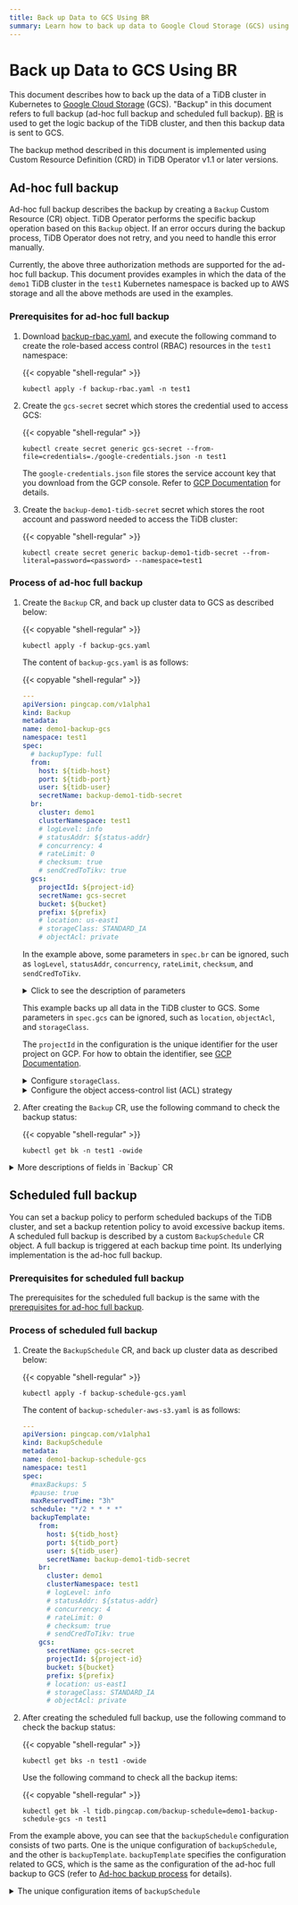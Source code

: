 ```yaml
---
title: Back up Data to GCS Using BR
summary: Learn how to back up data to Google Cloud Storage (GCS) using BR.
---
```


# Back up Data to GCS Using BR

This document describes how to back up the data of a TiDB cluster in Kubernetes to [Google Cloud Storage](https://cloud.google.com/storage/docs/) (GCS). "Backup" in this document refers to full backup (ad-hoc full backup and scheduled full backup). [BR](https://pingcap.com/docs/stable/br/backup-and-restore-tool/) is used to get the logic backup of the TiDB cluster, and then this backup data is sent to GCS.

The backup method described in this document is implemented using Custom Resource Definition (CRD) in TiDB Operator v1.1 or later versions.

## Ad-hoc full backup

Ad-hoc full backup describes the backup by creating a `Backup` Custom Resource (CR) object. TiDB Operator performs the specific backup operation based on this `Backup` object. If an error occurs during the backup process, TiDB Operator does not retry, and you need to handle this error manually.

Currently, the above three authorization methods are supported for the ad-hoc full backup. This document provides examples in which the data of the `demo1` TiDB cluster in the `test1` Kubernetes namespace is backed up to AWS storage and all the above methods are used in the examples.

### Prerequisites for ad-hoc full backup

1. Download [backup-rbac.yaml](https://github.com/pingcap/tidb-operator/blob/master/manifests/backup/backup-rbac.yaml), and execute the following command to create the role-based access control (RBAC) resources in the `test1` namespace:

    {{< copyable "shell-regular" >}}

    ```shell
    kubectl apply -f backup-rbac.yaml -n test1
    ```

2. Create the `gcs-secret` secret which stores the credential used to access GCS:

    {{< copyable "shell-regular" >}}

    ```shell
    kubectl create secret generic gcs-secret --from-file=credentials=./google-credentials.json -n test1
    ```

    The `google-credentials.json` file stores the service account key that you download from the GCP console. Refer to [GCP Documentation](https://cloud.google.com/docs/authentication/getting-started) for details.

3. Create the `backup-demo1-tidb-secret` secret which stores the root account and password needed to access the TiDB cluster:

    {{< copyable "shell-regular" >}}

    ```shell
    kubectl create secret generic backup-demo1-tidb-secret --from-literal=password=<password> --namespace=test1
    ```

### Process of ad-hoc full backup

1. Create the `Backup` CR, and back up cluster data to GCS as described below:

    {{< copyable "shell-regular" >}}

    ```shell
    kubectl apply -f backup-gcs.yaml
    ```

    The content of `backup-gcs.yaml` is as follows:

    {{< copyable "shell-regular" >}}

    ```yaml
    ---
    apiVersion: pingcap.com/v1alpha1
    kind: Backup
    metadata:
    name: demo1-backup-gcs
    namespace: test1
    spec:
      # backupType: full
      from:
        host: ${tidb-host}
        port: ${tidb-port}
        user: ${tidb-user}
        secretName: backup-demo1-tidb-secret
      br:
        cluster: demo1
        clusterNamespace: test1
        # logLevel: info
        # statusAddr: ${status-addr}
        # concurrency: 4
        # rateLimit: 0
        # checksum: true
        # sendCredToTikv: true
      gcs:
        projectId: ${project-id}
        secretName: gcs-secret
        bucket: ${bucket}
        prefix: ${prefix}
        # location: us-east1
        # storageClass: STANDARD_IA
        # objectAcl: private
    ```

    In the example above, some parameters in `spec.br` can be ignored, such as `logLevel`, `statusAddr`, `concurrency`, `rateLimit`, `checksum`, and `sendCredToTikv`.

    <details>
    <summary>Click to see the description of parameters</summary>

    - `spec.br.cluster`: The name of the cluster to be backed up.
    - `spec.br.clusterNamespace`: The `namespace` of the cluster to be backed up.
    - `spec.br.logLevel`: The log level (`info` by default).
    - `spec.br.statusAddr`: The HTTP port used for listening a process status in BR to facilitate debugging. If not specified, BR does not listen the process status by default.
    - `spec.br.concurrency`: The number of threads used by each TiKV process during backup. Defaults to `4` for backup and `128` for restore.
    - `spec.br.rateLimit`: The speed limit, in MB/s. If set to `4`, the speed limit is 4 MB/s. The default is no limit.
    - `spec.br.checksum`: Whether to verify the files after the backup is completed. Defaults to `true`.
    - `spec.br.sendCredToTikv`: Whether the BR process passes its GCP privileges to the TiKV process. Defaults to `true`.
    </details>

    This example backs up all data in the TiDB cluster to GCS. Some parameters in `spec.gcs` can be ignored, such as `location`, `objectAcl`, and `storageClass`.

    The `projectId` in the configuration is the unique identifier for the user project on GCP. For how to obtain the identifier, see [GCP Documentation](https://cloud.google.com/resource-manager/docs/creating-managing-projects).

    <details>
    <summary>Configure <code>storageClass</code>.</summary>

    GCS supports the following `storageClass` types:

    * `MULTI_REGIONAL`
    * `REGIONAL`
    * `NEARLINE`
    * `COLDLINE`
    * `DURABLE_REDUCED_AVAILABILITY`

    If you do not configure `storageClass`, the default is `COLDLINE`. See [GCS Documentation](https://cloud.google.com/storage/docs/storage-classes) for details.
    
    </details>

    <details>
    <summary>Configure the object access-control list (ACL) strategy</summary>

    CS supports the following ACL strategies:

    * `authenticatedRead`
    * `bucketOwnerFullControl`
    * `bucketOwnerRead`
    * `private`
    * `projectPrivate`
    * `publicRead`

    If you do not configure `storageClass`, the default is `COLDLINE`. See [GCS Documentation](https://cloud.google.com/storage/docs/storage-classes) for details.
    </details>

2. After creating the `Backup` CR, use the following command to check the backup status:

    {{< copyable "shell-regular" >}}

    ```shell
    kubectl get bk -n test1 -owide
    ```

<details>

<summary>More descriptions of fields in `Backup` CR</summary>

* `.spec.metadata.namespace`: The namespace where the `Backup` CR is located.
* `.spec.from.host`: The address of the TiDB cluster to be backed up.
* `.spec.from.port`: The port of the TiDB cluster to be backed up.
* `.spec.from.user`: The accessing user of the TiDB cluster to be backed up.
* `.spec.gcs.bucket`: The name of the bucket which stores data.
* `.spec.gcs.prefix`: This field is used to make up the path of the remote storage: `s3://${.spec.gcs.bucket}/${.spec.gcs.prefix}/backupName`. This field can be ignored.
* `.spec.from.tidbSecretName`: The secret of the user password of the `.spec.from.user` TiDB cluster.
* `.spec.from.tlsClientSecretName`: The secret of the certificate used during the backup.

    If [TLS](enable-tls-between-components.md) is enabled for the TiDB cluster, but you do not want to back up data using the `${cluster_name}-cluster-client-secret` as described in [Enable TLS between TiDB Components](enable-tls-between-components.md), you can use the `.spec.from.tlsClientSecretName` parameter to specify a secret for the backup. To generate the secret, run the following command:

    {{< copyable "shell-regular" >}}

    ```shell
    kubectl create secret generic ${secret_name} --namespace=${namespace} --from-file=tls.crt=${cert_path} --from-file=tls.key=${key_path} --from-file=ca.crt=${ca_path}
    ```

</details>

## Scheduled full backup

You can set a backup policy to perform scheduled backups of the TiDB cluster, and set a backup retention policy to avoid excessive backup items. A scheduled full backup is described by a custom `BackupSchedule` CR object. A full backup is triggered at each backup time point. Its underlying implementation is the ad-hoc full backup.

### Prerequisites for scheduled full backup

The prerequisites for the scheduled full backup is the same with the [prerequisites for ad-hoc full backup](#prerequisites-for-ad-hoc-full-backup).

### Process of scheduled full backup

1. Create the `BackupSchedule` CR, and back up cluster data as described below:

    {{< copyable "shell-regular" >}}

    ```shell
    kubectl apply -f backup-schedule-gcs.yaml
    ```

    The content of `backup-scheduler-aws-s3.yaml` is as follows:

    ```yaml
    ---
    apiVersion: pingcap.com/v1alpha1
    kind: BackupSchedule
    metadata:
    name: demo1-backup-schedule-gcs
    namespace: test1
    spec:
      #maxBackups: 5
      #pause: true
      maxReservedTime: "3h"
      schedule: "*/2 * * * *"
      backupTemplate:
        from:
          host: ${tidb_host}
          port: ${tidb_port}
          user: ${tidb_user}
          secretName: backup-demo1-tidb-secret
        br:
          cluster: demo1
          clusterNamespace: test1
          # logLevel: info
          # statusAddr: ${status-addr}
          # concurrency: 4
          # rateLimit: 0
          # checksum: true
          # sendCredToTikv: true
        gcs:
          secretName: gcs-secret
          projectId: ${project-id}
          bucket: ${bucket}
          prefix: ${prefix}
          # location: us-east1
          # storageClass: STANDARD_IA
          # objectAcl: private
    ```

2. After creating the scheduled full backup, use the following command to check the backup status:

    {{< copyable "shell-regular" >}}

    ```shell
    kubectl get bks -n test1 -owide
    ```

    Use the following command to check all the backup items:

    {{< copyable "shell-regular" >}}

    ```shell
    kubectl get bk -l tidb.pingcap.com/backup-schedule=demo1-backup-schedule-gcs -n test1
    ```

From the example above, you can see that the `backupSchedule` configuration consists of two parts. One is the unique configuration of `backupSchedule`, and the other is `backupTemplate`. `backupTemplate` specifies the configuration related to GCS, which is the same as the configuration of the ad-hoc full backup to GCS (refer to [Ad-hoc backup process](#process-of-ad-hoc-full-backup) for details).

<details>
<summary>The unique configuration items of <code>backupSchedule</code></summary>
* `.spec.maxBackups`: A backup retention policy, which determines the maximum number of backup items to be retained. When this value is exceeded, the outdated backup items will be deleted. If you set this configuration item to `0`, all backup items are retained.

* `.spec.maxReservedTime`: A backup retention policy based on time. For example, if you set the value of this configuration to `24h`, only backup items within the recent 24 hours are retained. All backup items out of this time are deleted. For the time format, refer to [`func ParseDuration`](https://golang.org/pkg/time/#ParseDuration). If you have set the maximum number of backup items and the longest retention time of backup items at the same time, the latter setting takes effect.

* `.spec.schedule`: The time scheduling format of Cron. Refer to [Cron](https://en.wikipedia.org/wiki/Cron) for details.

* `.spec.pause`: `false` by default. If this parameter is set to `true`, the scheduled scheduling is paused. In this situation, the backup operation will not be performed even if the scheduling time is reached. During this pause, the backup [Garbage Collection](https://docs.pingcap.com/tidb/stable/garbage-collection-overview) (GC) runs normally. If you change `true` to `false`, the full backup process is restarted.

</details>
